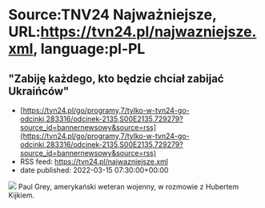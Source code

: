 # Source:TNV24 Najważniejsze, URL:https://tvn24.pl/najwazniejsze.xml, language:pl-PL

## "Zabiję każdego, kto będzie chciał zabijać Ukraińców"
 - [https://tvn24.pl/go/programy,7/tylko-w-tvn24-go-odcinki,283316/odcinek-2135,S00E2135,729279?source_id=bannernewsowy&source=rss](https://tvn24.pl/go/programy,7/tylko-w-tvn24-go-odcinki,283316/odcinek-2135,S00E2135,729279?source_id=bannernewsowy&source=rss)
 - RSS feed: https://tvn24.pl/najwazniejsze.xml
 - date published: 2022-03-15 07:30:00+00:00

<img alt=" " src="https://tvn24.pl/najnowsze/cdn-zdjecie-a7ytwv-paulgreyfacebook-5635765/alternates/LANDSCAPE_1280" />
    Paul Grey, amerykański weteran wojenny, w rozmowie z Hubertem Kijkiem.

